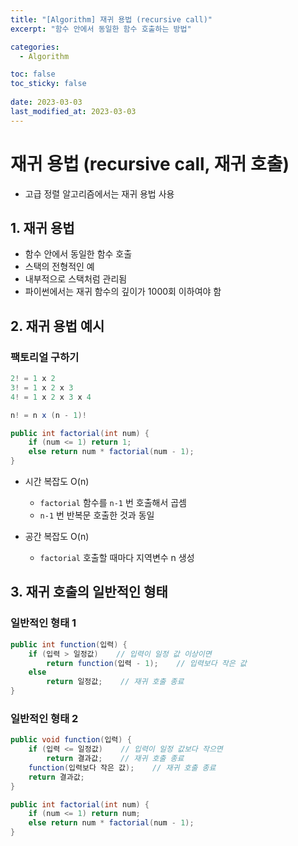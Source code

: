 ```yaml
---
title: "[Algorithm] 재귀 용법 (recursive call)"
excerpt: "함수 안에서 동일한 함수 호출하는 방법"

categories:
  - Algorithm

toc: false
toc_sticky: false
 
date: 2023-03-03
last_modified_at: 2023-03-03
---
```


# 재귀 용법 (recursive call, 재귀 호출)

- 고급 정렬 알고리즘에서는 재귀 용법 사용

## 1. 재귀 용법

- 함수 안에서 동일한 함수 호출
- 스택의 전형적인 예
- 내부적으로 스택처럼 관리됨
- 파이썬에서는 재귀 함수의 깊이가 1000회 이하여야 함

## 2. 재귀 용법 예시

### 팩토리얼 구하기

```java
2! = 1 x 2
3! = 1 x 2 x 3
4! = 1 x 2 x 3 x 4

n! = n x (n - 1)!
```

```java
public int factorial(int num) {
    if (num <= 1) return 1;
    else return num * factorial(num - 1);
}
```

- 시간 복잡도 O(n)
    - `factorial` 함수를 `n-1` 번 호출해서 곱셈
    - `n-1` 번 반복문 호출한 것과 동일

- 공간 복잡도 O(n)
    - `factorial` 호출할 때마다 지역변수 n 생성

## 3. 재귀 호출의 일반적인 형태

### 일반적인 형태 1

```java
public int function(입력) {
    if (입력 > 일정값)    // 입력이 일정 값 이상이면
        return function(입력 - 1);    // 입력보다 작은 값
	else
        return 일정값;    // 재귀 호출 종료
}
```

### 일반적인 형태 2

```java
public void function(입력) {
    if (입력 <= 일정값)    // 입력이 일정 값보다 작으면
        return 결과값;    // 재귀 호출 종료
    function(입력보다 작은 값);    // 재귀 호출 종료
    return 결과값;
}
```

```java
public int factorial(int num) {
	if (num <= 1) return num;
	else return num * factorial(num - 1);
}
```